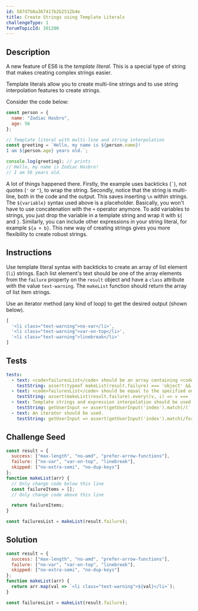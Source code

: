 ```yaml
---
id: 587d7b8a367417b2b2512b4e
title: Create Strings using Template Literals
challengeType: 1
forumTopicId: 301200
---
```


## Description

<section id='description'>

A new feature of ES6 is the <dfn>template literal</dfn>. This is a special type of string that makes creating complex strings easier.

Template literals allow you to create multi-line strings and to use string interpolation features to create strings.

Consider the code below:

```js
const person = {
  name: "Zodiac Hasbro",
  age: 56
};

// Template literal with multi-line and string interpolation
const greeting = `Hello, my name is ${person.name}!
I am ${person.age} years old.`;

console.log(greeting); // prints
// Hello, my name is Zodiac Hasbro!
// I am 56 years old.

```

A lot of things happened there. Firstly, the example uses backticks (`` ` ``), not quotes (`'` or `"`), to wrap the string. Secondly, notice that the string is multi-line, both in the code and the output. This saves inserting `\n` within strings. The `${variable}` syntax used above is a placeholder. Basically, you won't have to use concatenation with the `+` operator anymore. To add variables to strings, you just drop the variable in a template string and wrap it with `${` and `}`. Similarly, you can include other expressions in your string literal, for example `${a + b}`. This new way of creating strings gives you more flexibility to create robust strings.

</section>

## Instructions

<section id='instructions'>

Use template literal syntax with backticks to create an array of list element (`li`) strings. Each list element's text should be one of the array elements from the `failure` property on the `result` object and have a `class` attribute with the value `text-warning`. The `makeList` function should return the array of list item strings.

Use an iterator method (any kind of loop) to get the desired output (shown below).

```js
[
  '<li class="text-warning">no-var</li>',
  '<li class="text-warning">var-on-top</li>',
  '<li class="text-warning">linebreak</li>'
]
```

</section>

## Tests

<section id='tests'>

```yml
tests:
  - text: <code>failuresList</code> should be an array containing <code>result failure</code> messages.
    testString: assert(typeof makeList(result.failure) === 'object' && failuresList.length === 3);
  - text: <code>failuresList</code> should be equal to the specified output.
    testString: assert(makeList(result.failure).every((v, i) => v === `<li class="text-warning">${result.failure[i]}</li>` || v === `<li class='text-warning'>${result.failure[i]}</li>`));
  - text: Template strings and expression interpolation should be used.
    testString: getUserInput => assert(getUserInput('index').match(/(`.*\${.*}.*`)/));
  - text: An iterator should be used.
    testString: getUserInput => assert(getUserInput('index').match(/for|map|reduce|forEach|while/));
```

</section>

## Challenge Seed

<section id='challengeSeed'>

<div id='js-seed'>

```js
const result = {
  success: ["max-length", "no-amd", "prefer-arrow-functions"],
  failure: ["no-var", "var-on-top", "linebreak"],
  skipped: ["no-extra-semi", "no-dup-keys"]
};
function makeList(arr) {
  // Only change code below this line
  const failureItems = [];
  // Only change code above this line

  return failureItems;
}

const failuresList = makeList(result.failure);
```

</div>

</section>

## Solution

<section id='solution'>

```js
const result = {
  success: ["max-length", "no-amd", "prefer-arrow-functions"],
  failure: ["no-var", "var-on-top", "linebreak"],
  skipped: ["no-extra-semi", "no-dup-keys"]
};
function makeList(arr) {
  return arr.map(val => `<li class="text-warning">${val}</li>`);
}

const failuresList = makeList(result.failure);
```

</section>
